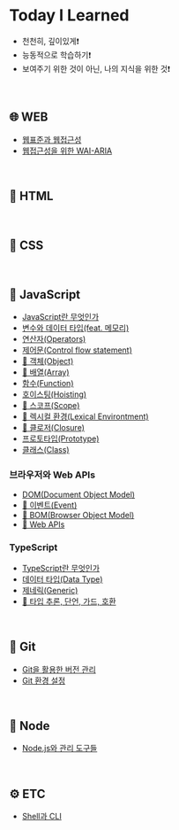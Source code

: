 # Today I Learned

- 천천히, 깊이있게❗️
- 능동적으로 학습하기❗️
- 보여주기 위한 것이 아닌, 나의 지식을 위한 것❗️




<br />




## 🌐 WEB

- [웹표준과 웹접근성](./web/01-Std-A11y.md)
- [웹접근성을 위한 WAI-ARIA](./web/02-WAI-ARIA.md)




<br />




## 📄 HTML




<br />




## 🎨 CSS




<br />




## 🔧 JavaScript

- [JavaScript란 무엇인가](./javascript/01-JavaScript.md)
- [변수와 데이터 타입(feat. 메모리)](./javascript/02-Variable-DataType.md)
- [연산자(Operators)](./javascript/03-Operators.md)
- [제어문(Control flow statement)](./javascript/04-Control-flow-statement.md)
- [🚧 객체(Object)](./javascript/05-Object.md)
- [🚧 배열(Array)](./javascript/06-Array.md)
- [함수(Function)](./javascript/07-Function.md)
- [호이스팅(Hoisting)](./javascript/08-Hoisting.md)
- [🚧 스코프(Scope)](./javascript/09-Scope.md)
- [🚧 렉시컬 환경(Lexical Environtment)](./javascript/10-Lexical-Environtment.md)
- [🚧 클로저(Closure)](./javascript/11-Closure.md)
- [프로토타입(Prototype)](./javascript/12-Prototype.md)
- [클래스(Class)](./javascript/13-Class.md)

### 브라우저와 Web APIs

- [DOM(Document Object Model)](./javascript/browser/01-DOM.md)
- [🚧 이벤트(Event)](./javascript/browser/02-Event.md)
- [🚧 BOM(Browser Object Model)](./javascript/browser/03-BOM.md)
- [🚧 Web APIs](./javascript/browser/04-Web-APIs.md)

### TypeScript

- [TypeScript란 무엇인가](./javascript/typescript/01-TypeScript.md)
- [데이터 타입(Data Type)](./javascript/typescript/02-Data-Type.md)
- [제네릭(Generic)](./javascript/typescript/03-Generic.md)
- [🚧 타입 추론, 단언, 가드, 호환](./javascript/typescript/04-Type-System.md)




<br />




## 📜 Git

- [Git을 활용한 버전 관리](./git/01-Git-Version-Control.md)
- [Git 환경 설정](./git/02-Git-Config.md)




<br />




## 🧩 Node

- [Node.js와 관리 도구들](./node/01-Node.md)




<br />




## ⚙️ ETC

- [Shell과 CLI](./etc/CLI.md)